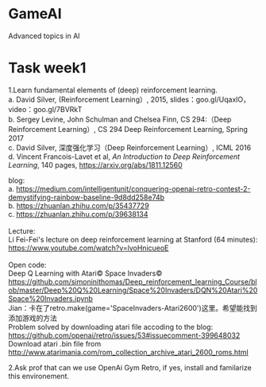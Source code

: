 # GameAI
Advanced topics in AI

# Task week1
1.Learn fundamental elements of (deep) reinforcement learning. <br>
a. David Silver, (Reinforcement Learning）, 2015, slides：goo.gl/UqaxlO，video：goo.gl/7BVRkT  <br>
b. Sergey Levine, John Schulman and Chelsea Finn, CS 294:（Deep Reinforcement Learning）, CS 294 Deep Reinforcement Learning, Spring 2017 <br>
c. David Silver, 深度强化学习（Deep Reinforcement Learning）, ICML 2016 <br>
d. Vincent Francois-Lavet et al, *An Introduction to Deep Reinforcement Learning*, 140 pages, https://arxiv.org/abs/1811.12560 <br>

blog:<br>
a. https://medium.com/intelligentunit/conquering-openai-retro-contest-2-demystifying-rainbow-baseline-9d8dd258e74b <br>
b. https://zhuanlan.zhihu.com/p/35437729 <br>
c. https://zhuanlan.zhihu.com/p/39638134 <br>
<br>
Lecture: <br>
Li Fei-Fei's lecture on deep reinforcement learning at Stanford (64 minutes): https://www.youtube.com/watch?v=lvoHnicueoE <br>
<br>
Open code: <br>
Deep Q Learning with Atari© Space Invaders© <br>
https://github.com/simoninithomas/Deep_reinforcement_learning_Course/blob/master/Deep%20Q%20Learning/Space%20Invaders/DQN%20Atari%20Space%20Invaders.ipynb
<br>Jian：卡在了retro.make(game='SpaceInvaders-Atari2600')这里。希望能找到添加游戏的方法
<BR>Problem solved by downloading atari file accoding to the blog: https://github.com/openai/retro/issues/53#issuecomment-399648032 <BR>Download atari .bin file from http://www.atarimania.com/rom_collection_archive_atari_2600_roms.html

2.Ask prof that can we use OpenAi Gym Retro, if yes, install and familarize this environement.

